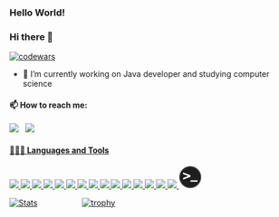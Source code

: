 

<!--
**infectionfire/infectionfire** is a ✨ _special_ ✨ repository because its `README.md` (this file) appears on your GitHub profile.
-->

  ### Hello World! 
  ### Hi there 👋
  [![codewars](https://www.codewars.com/users/infectionfire/badges/small)](https://www.codewars.com/users/infectionfire) 


  - 🔭 I’m currently working on Java developer and studying computer science
<!--   - 👯 I am looking for a job in software development
   -->
  #### 📫 How to reach me:
  
  [<img src="https://img.icons8.com/color/48/000000/linkedin.png" width="3.5%"/>](https://www.linkedin.com/in/inf213/)  &nbsp; <a href="mailto:infectionfirework@gmail.com"> <img src="https://img.icons8.com/fluent/48/000000/gmail.png" width="3.5%"/>
  
  #### 👨🏻‍💻 Languages and Tools <br />
  <code><img height="40" src="https://img.shields.io/badge/java-%23ED8B00.svg?style=for-the-badge&logo=java&logoColor=white"></code>
  <code><img height="40" src="https://img.shields.io/badge/Apache%20Kafka-000?style=for-the-badge&logo=apachekafka"></code>
  <code><img height="40" src="https://img.shields.io/badge/spring-%236DB33F.svg?style=for-the-badge&logo=spring&logoColor=white"></code>
  <code><img height="40" src="https://img.shields.io/badge/Gradle-02303A.svg?style=for-the-badge&logo=Gradle&logoColor=white"></code>
  <code><img height="40" src="https://img.shields.io/badge/postgres-%23316192.svg?style=for-the-badge&logo=postgresql&logoColor=white"></code>
  <code><img height="40" src="https://img.shields.io/badge/gitlab-%23181717.svg?style=for-the-badge&logo=gitlab&logoColor=white"></code>
  <code><img height="40" src="https://img.shields.io/badge/docker-%230db7ed.svg?style=for-the-badge&logo=docker&logoColor=white"></code>
  <code><img height="40" src="https://img.shields.io/badge/IntelliJIDEA-000000.svg?style=for-the-badge&logo=intellij-idea&logoColor=white"></code>
  <code><img height="40" src="https://img.shields.io/badge/grafana-%23F46800.svg?style=for-the-badge&logo=grafana&logoColor=white"></code>
  <code><img height="40" src="https://img.shields.io/badge/Postman-FF6C37?style=for-the-badge&logo=postman&logoColor=white"></code>
  <code><img height="40" src="https://img.shields.io/badge/nginx-%23009639.svg?style=for-the-badge&logo=nginx&logoColor=white"></code>
  <code><img height="40" src="https://img.shields.io/badge/apache%20tomcat-%23F8DC75.svg?style=for-the-badge&logo=apache-tomcat&logoColor=black"></code>
  <code><img height="40" src="https://img.shields.io/badge/git-%23F05033.svg?style=for-the-badge&logo=git&logoColor=white"></code>
  <code><img height="40" src="https://img.shields.io/badge/Linux-FCC624?style=for-the-badge&logo=linux&logoColor=black"></code>
  <code><img height="40" src="https://img.shields.io/badge/Arch%20Linux-1793D1?logo=arch-linux&logoColor=fff&style=for-the-badge"></code>
  <code><img height="40" src="https://raw.githubusercontent.com/github/explore/80688e429a7d4ef2fca1e82350fe8e3517d3494d/topics/terminal/terminal.png"></code>


 
  
  
  [![Stats](https://github-readme-stats.vercel.app/api?username=infectionfire&show_icons=true&theme=radical)](https://github-readme-stats.vercel.app/api?username=infectionfire&show_icons=true&theme=radical)&nbsp; &nbsp; &nbsp; &nbsp; &nbsp; &nbsp; &nbsp; &nbsp; &nbsp; &nbsp;
  [![trophy](https://github-profile-trophy.vercel.app/?username=infectionfire&theme=juicyfresh&no-frame=true&row=1&&margin-w=20&no-bg=true)](https://github-profile-trophy.vercel.app/?username=infectionfire&theme=juicyfresh&no-frame=true&row=1&&margin-w=20&no-bg=true)
  
